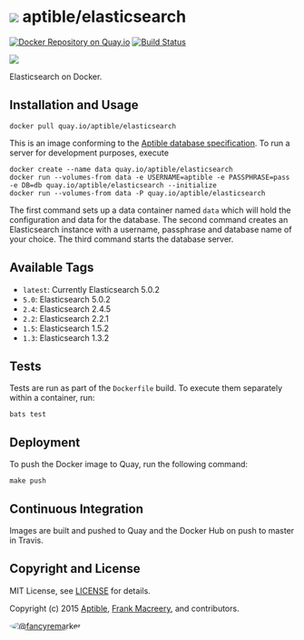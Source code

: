 # ![](https://gravatar.com/avatar/11d3bc4c3163e3d238d558d5c9d98efe?s=64) aptible/elasticsearch
[![Docker Repository on Quay.io](https://quay.io/repository/aptible/elasticsearch/status)](https://quay.io/repository/aptible/elasticsearch)
[![Build Status](https://travis-ci.org/aptible/docker-elasticsearch.svg?branch=master)](https://travis-ci.org/aptible/docker-elasticsearch)

[![](http://dockeri.co/image/aptible/elasticsearch)](https://registry.hub.docker.com/u/aptible/elasticsearch/)

Elasticsearch on Docker.

## Installation and Usage

    docker pull quay.io/aptible/elasticsearch

This is an image conforming to the [Aptible database specification](https://support.aptible.com/topics/paas/deploy-custom-database/). To run a server for development purposes, execute

    docker create --name data quay.io/aptible/elasticsearch
    docker run --volumes-from data -e USERNAME=aptible -e PASSPHRASE=pass -e DB=db quay.io/aptible/elasticsearch --initialize
    docker run --volumes-from data -P quay.io/aptible/elasticsearch

The first command sets up a data container named `data` which will hold the configuration and data for the database. The second command creates an Elasticsearch instance with a username, passphrase and database name of your choice. The third command starts the database server.

## Available Tags

* `latest`: Currently Elasticsearch 5.0.2
* `5.0`: Elasticsearch 5.0.2
* `2.4`: Elasticsearch 2.4.5
* `2.2`: Elasticsearch 2.2.1
* `1.5`: Elasticsearch 1.5.2
* `1.3`: Elasticsearch 1.3.2

## Tests

Tests are run as part of the `Dockerfile` build. To execute them separately within a container, run:

    bats test

## Deployment

To push the Docker image to Quay, run the following command:

    make push

## Continuous Integration

Images are built and pushed to Quay and the Docker Hub on push to master in
Travis.

## Copyright and License

MIT License, see [LICENSE](LICENSE.md) for details.

Copyright (c) 2015 [Aptible](https://www.aptible.com), [Frank Macreery](https://github.com/fancyremarker), and contributors.

[<img src="https://s.gravatar.com/avatar/f7790b867ae619ae0496460aa28c5861?s=60" style="border-radius: 50%;" alt="@fancyremarker" />](https://github.com/fancyremarker)
